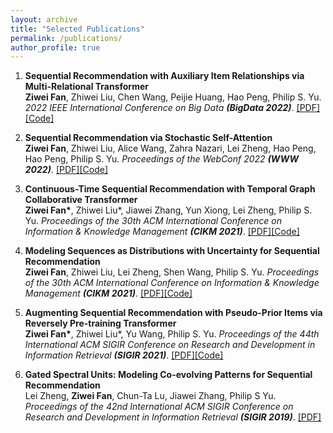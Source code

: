 ```yaml
---
layout: archive
title: "Selected Publications"
permalink: /publications/
author_profile: true
---
```

1. <b>Sequential Recommendation with Auxiliary Item Relationships via Multi-Relational Transformer</b> <br> <b>Ziwei Fan</b>, Zhiwei Liu, Chen Wang, Peijie Huang, Hao Peng, Philip S. Yu. <i>2022 IEEE International Conference on Big Data <b>(BigData 2022)</b></i>.
[[PDF]](https://arxiv.org/pdf/2210.13572.pdf)[[Code]](https://github.com/zfan20/MT4SR)


2. <b>Sequential Recommendation via Stochastic Self-Attention</b> <br> <b>Ziwei Fan</b>, Zhiwei Liu, Alice Wang, Zahra Nazari, Lei Zheng, Hao Peng, Hao Peng, Philip S. Yu. <i>Proceedings of the WebConf 2022 <b>(WWW 2022)</b></i>.
[[PDF]](https://arxiv.org/pdf/2201.06035.pdf)[[Code]](https://github.com/zfan20/STOSA)


3. <b>Continuous-Time Sequential Recommendation with Temporal Graph Collaborative Transformer</b> <br> <b>Ziwei Fan\*</b>, Zhiwei Liu\*, Jiawei Zhang, Yun Xiong, Lei Zheng, Philip S. Yu. <i>Proceedings of the 30th ACM International Conference on Information & Knowledge Management <b>(CIKM 2021)</b></i>.
[[PDF]](https://arxiv.org/pdf/2108.06625.pdf)[[Code]](https://github.com/DyGRec/TGSRec)

4. <b>Modeling Sequences as Distributions with Uncertainty for Sequential Recommendation</b> <br> <b>Ziwei Fan</b>, Zhiwei Liu, Lei Zheng, Shen Wang, Philip S. Yu. <i>Proceedings of the 30th ACM International Conference on Information & Knowledge Management <b>(CIKM 2021)</b></i>.
[[PDF]](https://arxiv.org/pdf/2106.06165.pdf)[[Code]](https://github.com/DyGRec/DT4SR)

5. <b>Augmenting Sequential Recommendation with Pseudo-Prior Items via Reversely Pre-training Transformer</b> <br> <b>Ziwei Fan\*</b>, Zhiwei Liu\*, Yu Wang, Philip S. Yu. <i>Proceedings of the 44th International ACM SIGIR Conference on Research and Development in Information Retrieval <b>(SIGIR 2021)</b></i>.
[[PDF]](https://dl.acm.org/doi/pdf/10.1145/3404835.3463036)[[Code]](https://github.com/DyGRec/ASReP)


6. <b>Gated Spectral Units: Modeling Co-evolving Patterns for Sequential Recommendation</b> <br> Lei Zheng, <b>Ziwei Fan</b>, Chun-Ta Lu, Jiawei Zhang, Philip S Yu. <i>Proceedings of the 42nd International ACM SIGIR Conference on Research and Development in Information Retrieval <b>(SIGIR 2019)</b></i>.
[[PDF]](https://dl.acm.org/doi/pdf/10.1145/3331184.3331329)
